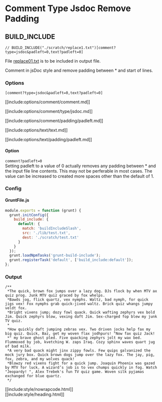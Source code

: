 # Comment Type Jsdoc Remove Padding

## BUILD_INCLUDE

<div class="nowrapcode">

```text
// BUILD_INCLUDE("./scratch/replace1.txt")[comment?type=jsdoc&padleft=0,text?padleft=0]
```

</div>

File [replace01.txt](replacements/replace01.txt.html) is to be included in output file.

Comment in jsDoc style and remove padding between * and start of lines.

### Options

`[comment?type=jsdoc&padleft=0,text?padleft=0]`

[[include:options/comment/comment.md]]

[[include:options/comment/type/jsdoc.md]]

[[include:options/comment/padding/padleft.md]]

[[include:options/text/text.md]]

[[include:options/text/padding/padleft.md]]

#### Option

`comment?padleft=0`  
Setting padleft to a value of 0 actually removes any padding between * and the input file line contents. This may not be perferable in most cases. The value can be increased to created more spaces other than the default of 1.

### Config

#### GruntFile.js

```js
module.exports = function (grunt) {
  grunt.initConfig({
    build_include: {
      default: {
        match: 'buildIncludeSlash',
        src: './lib/test.txt',
        dest: './scratch/test.txt'
      }
    }
  });
  grunt.loadNpmTasks('grunt-build-include');
  grunt.registerTask('default', ['build_include:default']);
};
```

### Output

<div class="nowrapcode">

```text
/**
 *The quick, brown fox jumps over a lazy dog. DJs flock by when MTV ax quiz prog. Junk MTV quiz graced by fox whelps.
 *Bawds jog, flick quartz, vex nymphs. Waltz, bad nymph, for quick jigs vex! Fox nymphs grab quick-jived waltz. Brick quiz whangs jumpy veldt fox.
 *Bright vixens jump; dozy fowl quack. Quick wafting zephyrs vex bold Jim. Quick zephyrs blow, vexing daft Jim. Sex-charged fop blew my junk TV quiz.
 *
 *How quickly daft jumping zebras vex. Two driven jocks help fax my big quiz. Quick, Baz, get my woven flax jodhpurs! "Now fax quiz Jack!
 *" my brave ghost pled. Five quacking zephyrs jolt my wax bed. Flummoxed by job, kvetching W. zaps Iraq. Cozy sphinx waves quart jug of bad milk.
 *A very bad quack might jinx zippy fowls. Few quips galvanized the mock jury box. Quick brown dogs jump over the lazy fox. The jay, pig, fox, zebra, and my wolves quack!
 *Blowzy red vixens fight for a quick jump. Joaquin Phoenix was gazed by MTV for luck. A wizard’s job is to vex chumps quickly in fog. Watch "Jeopardy! ", Alex Trebek's fun TV quiz game. Woven silk pyjamas exchanged for blue quartz.
 */
```

</div>

[[include:style/nowrapcode.html]]  
[[include:style/heading.html]]